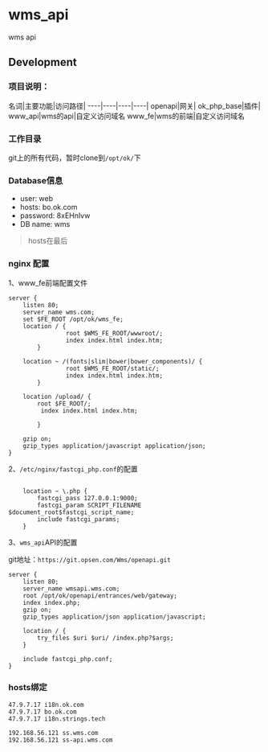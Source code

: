 # wms_api

wms api



## Development


### 项目说明：


名词|主要功能|访问路径|
----|----|----|----|
openapi|网关|
ok\_php\_base|插件|
www_api|wms的api|自定义访问域名
www_fe|wms的前端|自定义访问域名


### 工作目录

git上的所有代码，暂时clone到`/opt/ok/`下


### Database信息

* user: web
* hosts: bo.ok.com
* password: 8xEHnIvw
* DB name: wms

> hosts在最后



### nginx 配置

1、www_fe前端配置文件

~~~~
server {
	listen 80;
	server_name wms.com; 
	set $FE_ROOT /opt/ok/wms_fe;
	location / {
                root $WMS_FE_ROOT/wwwroot/;
                index index.html index.htm;
        }

    location ~ /(fonts|slim|bower|bower_components)/ {
                root $WMS_FE_ROOT/static/;
                index index.html index.htm;
        }

	location /upload/ {
		root $FE_ROOT/;
		 index index.html index.htm;

        }

	gzip on;
	gzip_types application/javascript application/json;
}
~~~~


2、`/etc/nginx/fastcgi_php.conf`的配置

~~~~

	location ~ \.php {
		fastcgi_pass 127.0.0.1:9000;
		fastcgi_param SCRIPT_FILENAME $document_root$fastcgi_script_name;
		include fastcgi_params;
	}
~~~~



3、`wms_api`API的配置

git地址：`https://git.opsen.com/Wms/openapi.git`

~~~~
server {
	listen 80;
	server_name wmsapi.wms.com;
	root /opt/ok/openapi/entrances/web/gateway;
	index index.php;
	gzip on;
	gzip_types application/json application/javascript;

	location / {
		try_files $uri $uri/ /index.php?$args;
	}

	include fastcgi_php.conf;
}
~~~~


### hosts绑定

~~~~~~
47.9.7.17 i18n.ok.com
47.9.7.17 bo.ok.com
47.9.7.17 i18n.strings.tech

192.168.56.121 ss.wms.com
192.168.56.121 ss-api.wms.com

~~~~~~





